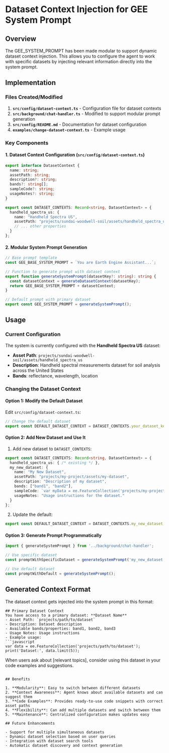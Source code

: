 # Dataset Context Injection for GEE System Prompt

## Overview

The GEE_SYSTEM_PROMPT has been made modular to support dynamic dataset context injection. This allows you to configure the agent to work with specific datasets by injecting relevant information directly into the system prompt.

## Implementation

### Files Created/Modified

1. **`src/config/dataset-context.ts`** - Configuration file for dataset contexts
2. **`src/background/chat-handler.ts`** - Modified to support modular prompt generation
3. **`src/config/README.md`** - Documentation for dataset configuration
4. **`examples/change-dataset-context.ts`** - Example usage

### Key Components

#### 1. Dataset Context Configuration (`src/config/dataset-context.ts`)

```typescript
export interface DatasetContext {
  name: string;
  assetPath: string;
  description?: string;
  bands?: string[];
  sampleCode?: string;
  usageNotes?: string;
}

export const DATASET_CONTEXTS: Record<string, DatasetContext> = {
  handheld_spectra_us: {
    name: "Handheld Spectra US",
    assetPath: "projects/sundai-woodwell-soil/assets/handheld_spectra_us",
    // ... other properties
  }
};
```

#### 2. Modular System Prompt Generation

```typescript
// Base prompt template
const GEE_BASE_SYSTEM_PROMPT = `You are Earth Engine Assistant...`;

// Function to generate prompt with dataset context
export function generateSystemPrompt(datasetKey?: string): string {
  const datasetContext = generateDatasetContext(datasetKey);
  return GEE_BASE_SYSTEM_PROMPT + datasetContext;
}

// Default prompt with primary dataset
export const GEE_SYSTEM_PROMPT = generateSystemPrompt();
```

## Usage

### Current Configuration

The system is currently configured with the **Handheld Spectra US** dataset:
- **Asset Path**: `projects/sundai-woodwell-soil/assets/handheld_spectra_us`
- **Description**: Handheld spectral measurements dataset for soil analysis across the United States
- **Bands**: reflectance, wavelength, location

### Changing the Dataset Context

#### Option 1: Modify the Default Dataset

Edit `src/config/dataset-context.ts`:

```typescript
// Change the default dataset
export const DEFAULT_DATASET_CONTEXT = DATASET_CONTEXTS.your_dataset_key;
```

#### Option 2: Add New Dataset and Use It

1. Add new dataset to `DATASET_CONTEXTS`:

```typescript
export const DATASET_CONTEXTS: Record<string, DatasetContext> = {
  handheld_spectra_us: { /* existing */ },
  my_new_dataset: {
    name: "My New Dataset",
    assetPath: "projects/my-project/assets/my-dataset",
    description: "Description of my dataset",
    bands: ["band1", "band2"],
    sampleCode: `var myData = ee.FeatureCollection('projects/my-project/assets/my-dataset');`,
    usageNotes: "Usage instructions for the dataset."
  }
};
```

2. Update the default:

```typescript
export const DEFAULT_DATASET_CONTEXT = DATASET_CONTEXTS.my_new_dataset;
```

#### Option 3: Generate Prompt Programmatically

```typescript
import { generateSystemPrompt } from '../background/chat-handler';

// Use specific dataset
const promptWithSpecificDataset = generateSystemPrompt('my_new_dataset');

// Use default dataset
const promptWithDefault = generateSystemPrompt();
```

## Generated Context Format

The dataset context gets injected into the system prompt in this format:

```
## Primary Dataset Context
You have access to a primary dataset: **Dataset Name**
- Asset Path: `projects/path/to/dataset`
- Description: Dataset description
- Available bands/properties: band1, band2, band3
- Usage Notes: Usage instructions
- Example usage:
```javascript
var data = ee.FeatureCollection('projects/path/to/dataset');
print('Dataset:', data.limit(5));
```

When users ask about [relevant topics], consider using this dataset in your code examples and suggestions.
```

## Benefits

1. **Modularity**: Easy to switch between different datasets
2. **Context Awareness**: Agent knows about available datasets and can suggest them
3. **Code Examples**: Provides ready-to-use code snippets with correct asset paths
4. **Flexibility**: Can add multiple datasets and switch between them
5. **Maintenance**: Centralized configuration makes updates easy

## Future Enhancements

- Support for multiple simultaneous datasets
- Dynamic dataset selection based on user queries
- Integration with dataset search tools
- Automatic dataset discovery and context generation